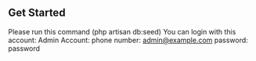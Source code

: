 
## Get Started

Please run this command (php artisan db:seed)
You can login with this account:
Admin Account:
phone number: admin@example.com
password: password

